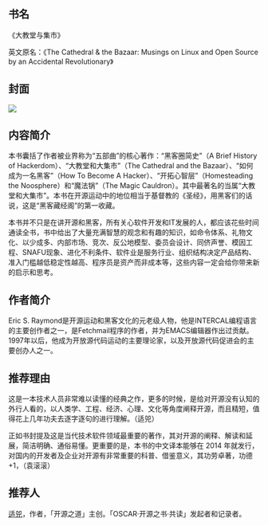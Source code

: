 ##  书名

《大教堂与集市》

英文原名：《The Cathedral & the Bazaar: Musings on Linux and Open Source by an Accidental Revolutionary》

## 封面

![](./face-image/the-cathedral-and-the-bazaar.jpg)

## 内容简介

本书囊括了作者被业界称为“五部曲”的核心著作：“黑客圈简史”（A Brief History of Hackerdom）、“大教堂和大集市”（The Cathedral and the Bazaar）、“如何成为一名黑客”（How To Become A Hacker）、“开拓心智层”（Homesteading the Noosphere）和“魔法锅”（The Magic Cauldron）。其中最著名的当属“大教堂和大集市”。本书在开源运动中的地位相当于基督教的《圣经》，用黑客们的话说，这是“黑客藏经阁”的第一收藏。

本书并不只是在讲开源和黑客，所有关心软件开发和IT发展的人，都应该花些时间通读全书，书中给出了大量充满智慧的观念和有趣的知识，如命令体系、礼物文化、以少成多、内部市场、竞次、反公地模型、委员会设计、同侪声誉、模因工程、SNAFU现象、进化不利条件、软件业是服务行业、组织结构决定产品结构、准入门槛越低稳定性越高、程序员是资产而非成本等，这些内容一定会给你带来新的启示和思考。

## 作者简介

Eric S. Raymond是开源运动和黑客文化的元老级人物，他是INTERCAL编程语言的主要创作者之一，是Fetchmail程序的作者，并为EMACS编辑器作出过贡献。1997年以后，他成为开放源代码运动的主要理论家，以及开放源代码促进会的主要创办人之一。

## 推荐理由

这是一本技术人员非常难以读懂的经典之作，更多的时候，是给对开源没有认知的外行人看的，以人类学、工程、经济、心理、文化等角度阐释开源，而且精短，值得花上几年功夫去逐字逐句的进行理解。（适兕）

正如书封提及这是当代技术软件领域最重要的著作，其对开源的阐释、解读和延展，简洁明确、通俗易懂。更重要的是，本书的中文译本能够在 2014 年就发行，对国内的开发者及企业对开源有非常重要的科普、借鉴意义，其功劳卓著，功德+1，（袁滚滚）

## 推荐人

[适兕](https://opensourceway.community/all_about_kuosi)，作者，「开源之道」主创。「OSCAR·开源之书·共读」发起者和记录者。
